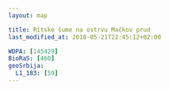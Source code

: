 ```yaml
---
layout: map

title: Ritske šume na ostrvu Mačkov prud
last_modified_at: 2018-05-21T22:45:12+02:00

WDPA: [145429]
BioRaS: [460]
geoSrbija:
  L1_183: [59]
---
```

